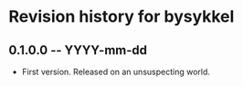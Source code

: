 # Revision history for bysykkel

## 0.1.0.0 -- YYYY-mm-dd

* First version. Released on an unsuspecting world.
